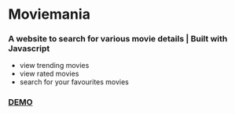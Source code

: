 # Moviemania
### A website to search for various movie details | Built with Javascript
- view trending movies
- view rated movies
- search for your favourites movies 
### [DEMO](moviemania1.netlify.app)
